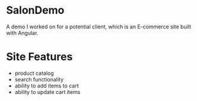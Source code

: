 # SalonDemo
A demo I worked on for a potential client, which is an E-commerce site built with Angular.

# Site Features
- product catalog
- search functionality
- ability to add items to cart
- ability to update cart items
